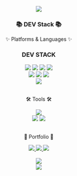 <div align=center>
	<img src="https://capsule-render.vercel.app/api?type=waving&color=auto&height=200&section=header&text=@seung-u%20page!&fontSize=90" />	
</div>
<div align=center>
	<h3>📚 DEV Stack 📚</h3>
	<p>✨ Platforms & Languages ✨</p>
</div>

<div align="center">
<h3>DEV STACK</h3>
	<img src="https://img.shields.io/badge/Python-3776AB?style=flat-square&amp;logo=Python&amp;logoColor=white">
	<img src="https://img.shields.io/badge/HTML5-E34F26?style=flat&logo=HTML5&logoColor=white" />
	<img src="https://img.shields.io/badge/CSS3-1572B6?style=flat&logo=CSS3&logoColor=white" />
	<img src="https://img.shields.io/badge/JavaScript-F7DF1E?style=flat&logo=JavaScript&logoColor=white" />
	<br>
  <img src="https://img.shields.io/badge/django-092E20?style=flat-square&amp;logo=django&amp;logoColor=white">
  <img src="https://img.shields.io/badge/React-61DAFB?style=flat-square&amp;logo=React&amp;logoColor=black">
  <img src="https://img.shields.io/badge/Tailwind CSS-06B6D4?style=flat-square&amp;logo=Tailwind CSS&amp;logoColor=white">
	<br>
	<img src="https://img.shields.io/badge/Linux-FCC624?style=flat&logo=Linux&logoColor=white" />
</div>
<br>
<div align=center>
	<p>🛠 Tools 🛠</p>
</div>
<div align=center>
	<img src="https://img.shields.io/badge/Visual%20Studio%20Code-007ACC?style=flat&logo=VisualStudioCode&logoColor=white" />
	<br>
	<img src="https://img.shields.io/badge/AWS-232F3E?style=flat&logo=AmazonAWS&logoColor=white" />
	<img src="https://img.shields.io/badge/GitHub-181717?style=flat&logo=GitHub&logoColor=white" />
</div>
<br>
<div align=center>
	<p>🎨 Portfolio 🎨</p>
</div>
<div align=center>
	<a href="https://seung-u.com">
		<img src="https://img.shields.io/badge/Portfolio-FF3633?style=flat&logo=Micro.blog&logoColor=white" />
	</a>
	<a href="mailto:xjinseo@gmail.com">
		<img src="https://img.shields.io/badge/Mail-30B980?style=flat&logo=Gmail&logoColor=white" />
	</a>
	<a href="https://fortune-town-e75.notion.site/seung-u-aabb30f464cf4b76b15cb349d432ae20?pvs=4">
		<img src="https://img.shields.io/badge/Notion-000000?style=flat&logo=Notion&logoColor=white" />
	</a>
	<br>
</div>
<div align=center>
	<br>
<img src="https://github-readme-stats.vercel.app/api/top-langs/?username=seung-u&layout=compact">
<br>
<img src="https://github-readme-stats.vercel.app/api?username=seung-u&show_icons=true">
